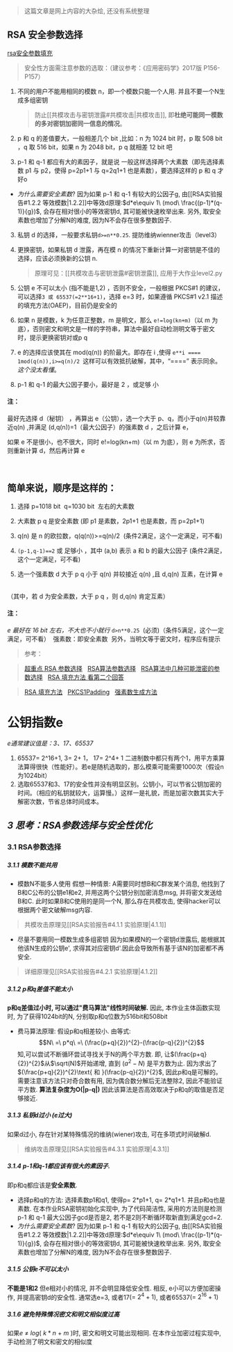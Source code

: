 > 这篇文章是网上内容的大杂烩, 还没有系统整理

## RSA 安全参数选择

[rsa安全参数填充](https://www.jianshu.com/u/1853a7a78d48)


> 安全性方面需注意参数的选取：（建议参考：《应用密码学》2017版 P156-P157）

1. 不同的用户不能用相同的模数 n，即一个模数只能一个人用. 并且不要一个N生成多组密钥
	> 防止[[共模攻击与密钥泄露#共模攻击|共模攻击]], 即**杜绝可能同一模数的多对密钥加密同一信息的情况**。

1. p 和 q 的差值要大，一般相差几个 bit ,比如：n 为 1024 bit 时，p 取 508 bit ，q 取 516 bit，如果 n 为 2048 bit，p q 就相差 12 bit 吧

1. p-1 和 q-1 都应有大的素因子，就是说 一般这样选择两个大素数（即先选择素数 p1 与 p2，使得 p=2p1+1 与 q=2q1+1 也是素数），要选择这样的 p 和 q 才好o
- *为什么需要安全素数*?
因为如果 p-1 和 q-1 有较大的公因子g, 由[[RSA实验报告#1.2.2 等效模数|1.2.2]]中等效d原理:$d*e\equiv 1\ (mod\ \frac{(p-1)*(q-1)}{g})$, 会存在相对很小的等效密钥d, 其可能被快速枚举出来. 
另外, 取安全素数也增加了分解N的难度, 因为N不会存在很多整数因子.

3. 私钥 d 的选择，一般要求私钥`d>=n**0.25`. 提防维纳wienner攻击（level3）

1. 更换密钥，如果私钥 d 泄露，再在模 n 的情况下重新计算一对密钥是不佳的选择，应该必须换新的公钥 n. 		
	> 原理可见：[[共模攻击与密钥泄露#密钥泄露]], 应用于大作业level2.py
1. 公钥 e 不可以太小 (指不能是1,2) ，否则不安全，一般根据 PKCS#1 的建议，可以选择`3 或 65537(=2**16+1)`，选择 e=3 时，如果遵循 PKCS#1 v2.1 描述的填充方法(OAEP)，目前仍是安全的

7. 如果 n 是模数，k 为任意正整数，m 是明文，那么 `e!=log(kn+m)`（以 m 为底），否则密文和明文是一样的字符串，算法中最好自动检测明文等于密文时，提示更换密钥对或p q

1. e 的选择应该使其在 mod(q(n)) 的阶最大。即存在 i ,使得 `e**i ==== 1mod(q(n)),i>=q(n)/2 `这样可以有效抵抗破解，其中，“\=\=\=\=” 表示同余。 
*这个没太看懂*。

9. p-1 和 q-1 的最大公因子要小，最好是 2 ，或足够 小

#### 注：
最好先选择 d（秘钥） ，再算出 e（公钥），选一个大于 p、q，而小于q(n)并较靠近q(n) ,并满足 (d,q(n))=1（最大公因子）的强素数 d ，之后计算 e，

如果 e 不是很小，也不很大，同时 e!=log(kn+m)（以 m 为底），则 e 为所求，否则重新计算 d，然后再计算 e

<br>

## 简单来说，顺序是这样的：

1. 选择 p=1018 bit  q=1030 bit  左右的大素数

2. 大素数 p q 是安全素数 (即 p1 是素数，2p1+1 也是素数，而 p=2p1+1)

3. q(n) 是 n 的欧拉数，q(q(n))>=q(n)/2  (条件2满足，这个一定满足，可不看)

4. `(p-1,q-1)==2` 或 足够小 ，其中 (a,b) 表示 a 和 b 的最大公因子 (条件2满足，这个一定满足，可不看)

5. 选一个强素数 d 大于 p q 小于 q(n) 并较接近 q(n) ,且 d,q(n) 互素，在计算 e  

（其中，若 d 为安全素数，大于 p q ，则 d,q(n) 肯定互素）

#### 注：
*e 最好在 16 bit 左右，不大也不小就行*
`d>n**0.25`  (必须)（条件5满足，这个一定满足，可不看）
 强素数：即安全素数
 另外，当明文等于密文时，程序应有提示


  
	
> 参考：

> [超重点 RSA 参数选择](http://www.waveshare.net/study/article-700-1.html)  
> [RSA算法参数选择](https://wenku.baidu.com/view/a740354e7e21af45b307a828.html)  
> [RSA算法中几种可能泄密的参数选择](https://wenku.baidu.com/view/1743d7a6284ac850ad024289.html)  
> [RSA 填充方法 看第二个回答](https://zhidao.baidu.com/question/148000608.html)  

> [RSA 填充方法](https://zhidao.baidu.com/question/1303282736275569219.html)  
> [PKCS1Padding](https://blog.csdn.net/jinhill/article/details/6607859)  
> [强素数生成方法](https://wenku.baidu.com/view/ac764f573c1ec5da50e27078.html?re=view)

# 公钥指数e
*e通常建议值是：3、17、65537*
1. 65537= 2^16+1, 3= 2+ 1， 17= 2^4+ 1 二进制数中都只有两个1，用平方乘算法算得很快（性能好）。若e是随机选取的，那么模乘可能需要1000次（假设n为1024bit）
2. 选取65537和3、17的安全性并没有明显区别。公钥小，可以节省公钥加密的时间。（相应的私钥就较大，运算慢。）这样一是礼貌，而是加密次数其实大于解密次数，节省总体时间成本。


## *3 思考：RSA参数选择与安全性优化*

### 3.1 RSA参数选择

##### 3.1.1 模数不能共用
- 模数N不能多人使用
假想一种情景: A需要同时想B和C群发某个消息, 他找到了B和C公布的公钥e1和e2, 并用这两个公钥分别加密消息msg, 并将密文发送给B和C. 此时如果B和C使用的是同一个N, 那么存在共模攻击, 使得hacker可以根据两个密文破解msg内容.
> 共模攻击原理见[[RSA实验报告#4.1.1 实验原理|4.1.1]]
- 尽量不要用同一模数生成多组密钥
因为如果模N的一个密钥d泄露后, 能根据其他该N生成的公钥e', 求得其对应密钥d'.因此会导致所有基于该N的加密都不再安全.
> 详细原理见[[RSA实验报告#4.2.1 实验原理|4.1.2]]

##### 3.1.2 p和q差值不能太小
**p和q差值过小时, 可以通过"费马算法"线性时间破解.** 因此, 本作业主体函数实现时, 为了获得1024bit的N, 分别取p和q位数为516bit和508bit
- 费马算法原理:
    假设p和q相差较小. 由等式: $$N\ =\ p*q\ =\ (\frac{p+q}{2})^{2}-(\frac{p-q}{2})^{2}$$  知,可以尝试不断循环尝试寻找关于N的两个平方数. 即, 让$(\frac{p+q}{2})^{2}$从$\sqrt(N)$开始递增, 直到 $(a^{2}-N)$ 是平方数为止. 因为求出了$(\frac{p+q}{2})^{2}\text{ 和 }(\frac{p-q}{2})^{2}$, 因此p和q是可解的。
    需要注意该方法只对奇合数有用, 因为偶合数分解后无法整除2, 因此不能验证平方数. **算法复杂度为O(|p-q|)** 因此该算法是否高效取决于p和q的取值是否足够接近.

##### 3.1.3 私钥d过小 (e过大)
如果d过小, 存在针对某特殊情况的维纳(wiener)攻击, 可在多项式时间破解d.
> 维纳攻击原理见[[RSA实验报告#4.3.1 实验原理|4.3.1]]

##### 3.1.4 p-1和q-1都应该有很大的素因子. 
即p和q都应该是**安全素数**.
- 选择p和q的方法: 
选择素数p1和q1, 使得p= 2\*p1+1, q= 2\*q1+1. 并且p和q也是素数. 在本作业RSA密钥初始化实现中, 为了代码简洁性, 采用的方法则是检测 p-1 和 q-1 最大公因子gcd是否是2, 若不是2则不断循环取新直到满足gcd=2.
- *为什么需要安全素数*?
因为如果 p-1 和 q-1 有较大的公因子g, 由[[RSA实验报告#1.2.2 等效模数|1.2.2]]中等效d原理:$d*e\equiv 1\ (mod\ \frac{(p-1)*(q-1)}{g})$, 会存在相对很小的等效密钥d, 其可能被快速枚举出来. 
另外, 取安全素数也增加了分解N的难度, 因为N不会存在很多整数因子.

##### 3.1.5 公钥e不可以太小
**不能是1和2**
但e相对小的情况, 并不会明显降低安全性. 相反, e小可以方便加密操作, 并提高密钥d的安全性. 通常选e=3, 或者17(= $2^4+1$), 或者65537(= $2^{16}+1$)

##### 3.1.6 避免特殊情况密文和明文相似度过高
如果$e\ \neq\ log(\ k*n\ +\ m\ )$时, 密文和明文可能出现相同. 在本作业加密过程实现中, 手动检测了明文和密文的相似度

